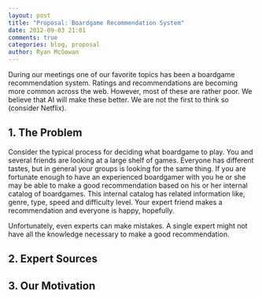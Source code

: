 ```yaml
---
layout: post
title: "Proposal: Boardgame Recommendation System"
date: 2012-09-03 21:01
comments: true
categories: blog, proposal
author: Ryan McGowan
---
```


During our meetings one of our favorite topics has been a boardgame
recommendation system. Ratings and recommendations are becoming more common
across the web. However, most of these are rather poor. We believe that AI will
make these better. We are not the first to think so (consider Netflix).

## 1. The Problem

Consider the typical process for deciding what boardgame to play. You and
several friends are looking at a large shelf of games.  Everyone has different
tastes, but in general your groups is looking for the same thing. If you are
fortunate enough to have an experienced boardgamer with you he or she may be
able to make a good recommendation based on his or her internal catalog of
boardgames.  This internal catalog has related information like, genre, type,
speed and difficulty level.  Your expert friend makes a recommendation and
everyone is happy, hopefully.

Unfortunately, even experts can make mistakes. A single expert might not have
all the knowledge necessary to make a good recommendation.

## 2. Expert Sources

## 3. Our Motivation
